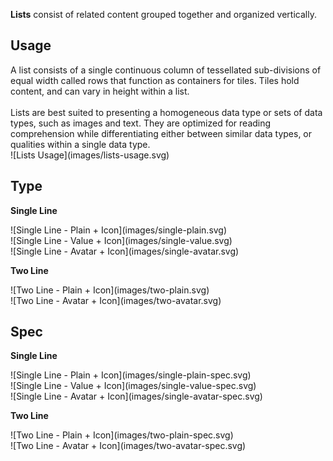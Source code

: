 **Lists** consist of related content grouped together and organized vertically.

## Usage
<div data-insert-component="ImageGrid">
  <div class="mb-16">
    A list consists of a single continuous column of tessellated sub-divisions of equal width called rows that function as containers for tiles. Tiles hold content, and can vary in height within a list.
    <br /><br />
    Lists are best suited to presenting a homogeneous data type or sets of data types, such as images and text. They are optimized for reading comprehension while differentiating either between similar data types, or qualities within a single data type.
  </div>
  <div class="img-block">
    ![Lists Usage](images/lists-usage.svg)
  </div>
</div>

## Type
<b class="display-block">Single Line</b>
<div data-insert-component="ImageGrid">
  <div class="img-block">
    ![Single Line - Plain + Icon](images/single-plain.svg)
  </div>
  <div class="img-block">
    ![Single Line - Value + Icon](images/single-value.svg)
  </div>
  <div class="img-block">
    ![Single Line - Avatar + Icon](images/single-avatar.svg)
  </div>
</div>

<b class="display-block">Two Line</b>
<div data-insert-component="ImageGrid">
  <div class="img-block">
    ![Two Line - Plain + Icon](images/two-plain.svg)
  </div>
  <div class="img-block">
    ![Two Line - Avatar + Icon](images/two-avatar.svg)
  </div>
  <div></div>
</div>

## Spec
<b class="display-block">Single Line</b>
<div data-insert-component="ImageGrid">
  <div class="img-block">
    ![Single Line - Plain + Icon](images/single-plain-spec.svg)
  </div>
  <div class="img-block">
    ![Single Line - Value + Icon](images/single-value-spec.svg)
  </div>
  <div class="img-block">
    ![Single Line - Avatar + Icon](images/single-avatar-spec.svg)
  </div>
</div>

<b class="display-block">Two Line</b>
<div data-insert-component="ImageGrid">
  <div class="img-block">
    ![Two Line - Plain + Icon](images/two-plain-spec.svg)
  </div>
  <div class="img-block">
    ![Two Line - Avatar + Icon](images/two-avatar-spec.svg)
  </div>
  <div></div>
</div>
